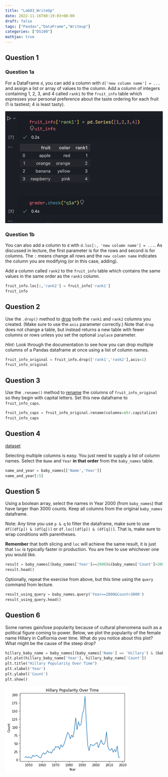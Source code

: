 ```yaml
---
title: "Lab03_WriteUp"
date: 2022-11-16T00:19:03+08:00
draft: false
tags: ["Pandas","DataFrame","Writeup"]
categories: ["DS100"]
mathjax: true
---
```


## Question 1


### Question 1a

For a DataFrame `d`, you can add a column with `d['new column name'] = ...` and assign a list or array of values to the column. Add a column of integers containing 1, 2, 3, and 4 called `rank1` to the `fruit_info` table which expresses your personal preference about the taste ordering for each fruit (1 is tastiest; 4 is least tasty).

![question1a](/plot/lab03_q1a.jpg)


### Question 1b

You can also add a column to `d` with `d.loc[:, 'new column name'] = ...`. As discussed in lecture, the first parameter is for the rows and second is for columns. The `:` means change all rows and the `new column name` indicates the column you are modifying (or in this case, adding).

Add a column called `rank2` to the `fruit_info` table which contains the same values in the same order as the `rank1` column.

```python
fruit_info.loc[:,'rank2'] = fruit_info['rank1']
fruit_info
```

## Question 2

Use the `.drop()` method to [drop](https://pandas.pydata.org/pandas-docs/stable/generated/pandas.DataFrame.drop.html) both the `rank1` and `rank2` columns you created. (Make sure to use the `axis` parameter correctly.) Note that `drop` does not change a table, but instead returns a new table with fewer columns or rows unless you set the optional `inplace` parameter.

*Hint*: Look through the documentation to see how you can drop multiple columns of a Pandas dataframe at once using a list of column names.

```python
fruit_info_original = fruit_info.drop(['rank1','rank2'],axis=1)
fruit_info_original
```

## Question 3

Use the `.rename()` method to [rename](https://pandas.pydata.org/pandas-docs/stable/generated/pandas.DataFrame.rename.html) the columns of `fruit_info_original` so they begin with capital letters. Set this new dataframe to `fruit_info_caps`.

```python
fruit_info_caps = fruit_info_original.rename(columns=str.capitalize)
fruit_info_caps
```

## Question 4

[dataset](https://www.ssa.gov/oact/babynames/state/namesbystate.zip)

Selecting multiple columns is easy.  You just need to supply a list of column names.  Select the `Name` and `Year` **in that order** from the `baby_names` table.

```python
name_and_year = baby_names[['Name','Year']]
name_and_year[:5]
```

## Question 5
Using a boolean array, select the names in Year 2000 (from `baby_names`) that have larger than 3000 counts. Keep all columns from the original `baby_names` dataframe.

Note: Any time you use `p & q` to filter the dataframe, make sure to use `df[(df[p]) & (df[q])]` or `df.loc[(df[p]) & (df[q])]`. That is, make sure to wrap conditions with parentheses.

**Remember** that both slicing and `loc` will achieve the same result, it is just that `loc` is typically faster in production. You are free to use whichever one you would like.

```python
result = baby_names[(baby_names['Year']==2000)&(baby_names['Count']>3000)]
result.head()
```

Optionally, repeat the exercise from above, but this time using the `query` command from lecture.

```python
result_using_query = baby_names.query('Year==2000&Count>3000')
result_using_query.head()
```

## Question 6

Some names gain/lose popularity because of cultural phenomena such as a political figure coming to power. Below, we plot the popularity of the female name Hillary in Calfiornia over time. What do you notice about this plot? What might be the cause of the steep drop?

```python
hillary_baby_name = baby_names[(baby_names['Name'] == 'Hillary') & (baby_names['State'] == 'CA') & (baby_names['Sex'] == 'F')]
plt.plot(hillary_baby_name['Year'], hillary_baby_name['Count'])
plt.title("Hillary Popularity Over Time")
plt.xlabel('Year')
plt.ylabel('Count')
plt.show()
```
![lab03_q6](/plot/lab03_q6.png)